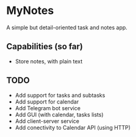 # MyNotes

A simple but detail-oriented task and notes app.


## Capabilities (so far)

* Store notes, with plain text

## TODO

* Add support for tasks and subtasks
* Add support for calendar
* Add Telegram bot service
* Add GUI (with calendar, tasks lists)
* Add client-server service
* Add conectivity to Calendar API (using HTTP)

